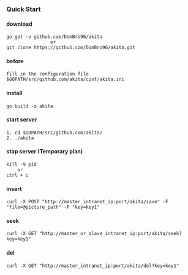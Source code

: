 ### Quick Start

#### download

```
go get -u github.com/DomBro96/akita
                or
git clone https://github.com/DomBro96/akita.git
```

#### before

```
fill in the configuration file $GOPATH/src/github.com/akita/conf/akita.ini
```

#### install

```
go build -o akita
```

#### start server

```
1. cd $GOPATH/src/github.com/akita/
2. ./akita
```

#### stop server (Temporary plan)

```
kill -9 pid
    or
ctrl + c
```

#### insert

```
curl -X POST "http://master_intranet_ip:port/akita/save" -F "file=@picture_path" -F "key=key1"
```

#### seek

```
curl -X GET "http://master_or_slave_intranet_ip:port/akita/seek?key=key1"
```

#### del

```
curl -X GET "http://master_intranet_ip:port/akita/del?key=key1"
```
